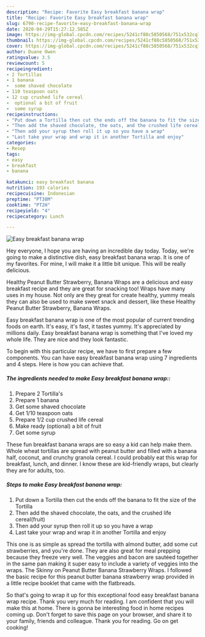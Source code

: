 ```yaml
---
description: "Recipe: Favorite Easy breakfast banana wrap"
title: "Recipe: Favorite Easy breakfast banana wrap"
slug: 6790-recipe-favorite-easy-breakfast-banana-wrap
date: 2020-04-29T15:27:12.585Z
image: https://img-global.cpcdn.com/recipes/5241cf88c5850568/751x532cq70/easy-breakfast-banana-wrap-recipe-main-photo.jpg
thumbnail: https://img-global.cpcdn.com/recipes/5241cf88c5850568/751x532cq70/easy-breakfast-banana-wrap-recipe-main-photo.jpg
cover: https://img-global.cpcdn.com/recipes/5241cf88c5850568/751x532cq70/easy-breakfast-banana-wrap-recipe-main-photo.jpg
author: Duane Owen
ratingvalue: 3.5
reviewcount: 5
recipeingredient:
- 2 Tortillas
- 1 banana
-  some shaved chocolate
- 110 teaspoon oats
- 12 cup crushed life cereal
-  optional a bit of fruit
-  some syrup
recipeinstructions:
- "Put down a Tortilla then cut the ends off the banana to fit the size of the Tortilla"
- "Then add the shaved chocolate, the oats, and the crushed life cereal(fruit)"
- "Then add your syrup then roll it up so you have a wrap"
- "Last take your wrap and wrap it in another Tortilla and enjoy"
categories:
- Resep
tags:
- easy
- breakfast
- banana

katakunci: easy breakfast banana
nutrition: 193 calories
recipecuisine: Indonesian
preptime: "PT38M"
cooktime: "PT2H"
recipeyield: "4"
recipecategory: Lunch

---
```



![Easy breakfast banana wrap](https://img-global.cpcdn.com/recipes/5241cf88c5850568/751x532cq70/easy-breakfast-banana-wrap-recipe-main-photo.jpg)

Hey everyone, I hope you are having an incredible day today. Today, we're going to make a distinctive dish, easy breakfast banana wrap. It is one of my favorites. For mine, I will make it a little bit unique. This will be really delicious.

Healthy Peanut Butter Strawberry, Banana Wraps are a delicious and easy breakfast recipe and they are great for snacking too! Wraps have many uses in my house. Not only are they great for create healthy, yummy meals they can also be used to make sweet snack and dessert, like these Healthy Peanut Butter Strawberry, Banana Wraps.

Easy breakfast banana wrap is one of the most popular of current trending foods on earth. It's easy, it's fast, it tastes yummy. It's appreciated by millions daily. Easy breakfast banana wrap is something that I've loved my whole life. They are nice and they look fantastic.


To begin with this particular recipe, we have to first prepare a few components. You can have easy breakfast banana wrap using 7 ingredients and 4 steps. Here is how you can achieve that.

##### The ingredients needed to make Easy breakfast banana wrap::

1. Prepare 2 Tortilla&#39;s
1. Prepare 1 banana
1. Get  some shaved chocolate
1. Get 1/10 teaspoon oats
1. Prepare 1/2 cup crushed life cereal
1. Make ready  (optional) a bit of fruit
1. Get  some syrup


These fun breakfast banana wraps are so easy a kid can help make them. Whole wheat tortillas are spread with peanut butter and filled with a banana half, coconut, and crunchy granola cereal. I could probably eat this wrap for breakfast, lunch, and dinner. I know these are kid-friendly wraps, but clearly they are for adults, too. 

##### Steps to make Easy breakfast banana wrap:

1. Put down a Tortilla then cut the ends off the banana to fit the size of the Tortilla
1. Then add the shaved chocolate, the oats, and the crushed life cereal(fruit)
1. Then add your syrup then roll it up so you have a wrap
1. Last take your wrap and wrap it in another Tortilla and enjoy


This one is as simple as spread the tortilla with almond butter, add some cut strawberries, and you&#39;re done. They are also great for meal prepping because they freeze very well. The veggies and bacon are sautéed together in the same pan making it super easy to include a variety of veggies into the wraps. The Skinny on Peanut Butter Banana Strawberry Wraps. I followed the basic recipe for this peanut butter banana strawberry wrap provided in a little recipe booklet that came with the flatbreads. 

So that's going to wrap it up for this exceptional food easy breakfast banana wrap recipe. Thank you very much for reading. I am confident that you will make this at home. There is gonna be interesting food in home recipes coming up. Don't forget to save this page on your browser, and share it to your family, friends and colleague. Thank you for reading. Go on get cooking!
